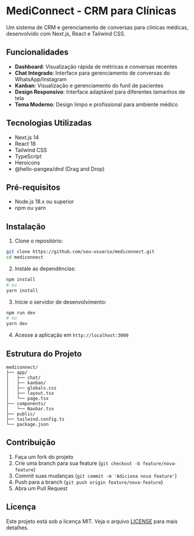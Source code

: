 # MediConnect - CRM para Clínicas

Um sistema de CRM e gerenciamento de conversas para clínicas médicas, desenvolvido com Next.js, React e Tailwind CSS.

## Funcionalidades

- **Dashboard**: Visualização rápida de métricas e conversas recentes
- **Chat Integrado**: Interface para gerenciamento de conversas do WhatsApp/Instagram
- **Kanban**: Visualização e gerenciamento do funil de pacientes
- **Design Responsivo**: Interface adaptável para diferentes tamanhos de tela
- **Tema Moderno**: Design limpo e profissional para ambiente médico

## Tecnologias Utilizadas

- Next.js 14
- React 18
- Tailwind CSS
- TypeScript
- Heroicons
- @hello-pangea/dnd (Drag and Drop)

## Pré-requisitos

- Node.js 18.x ou superior
- npm ou yarn

## Instalação

1. Clone o repositório:
```bash
git clone https://github.com/seu-usuario/mediconnect.git
cd mediconnect
```

2. Instale as dependências:
```bash
npm install
# ou
yarn install
```

3. Inicie o servidor de desenvolvimento:
```bash
npm run dev
# ou
yarn dev
```

4. Acesse a aplicação em `http://localhost:3000`

## Estrutura do Projeto

```
mediconnect/
├── app/
│   ├── chat/
│   ├── kanban/
│   ├── globals.css
│   ├── layout.tsx
│   └── page.tsx
├── components/
│   └── Navbar.tsx
├── public/
├── tailwind.config.ts
└── package.json
```

## Contribuição

1. Faça um fork do projeto
2. Crie uma branch para sua feature (`git checkout -b feature/nova-feature`)
3. Commit suas mudanças (`git commit -m 'Adiciona nova feature'`)
4. Push para a branch (`git push origin feature/nova-feature`)
5. Abra um Pull Request

## Licença

Este projeto está sob a licença MIT. Veja o arquivo [LICENSE](LICENSE) para mais detalhes.
